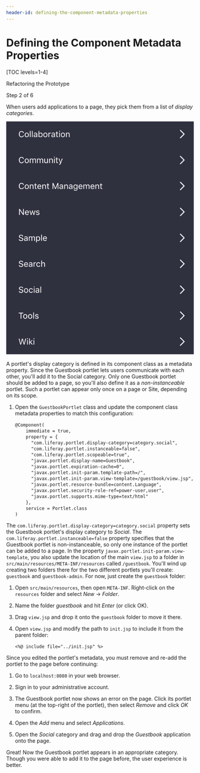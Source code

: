 ```yaml
---
header-id: defining-the-component-metadata-properties
---
```


# Defining the Component Metadata Properties

[TOC levels=1-4]

<div class="learn-path-step row">
    <p id="stepTitle">Refactoring the Prototype</p><p>Step 2 of 6</p>
</div>

When users add applications to a page, they pick them from a list of *display
categories*. 

![Figure 1: Users choose applications from a list of display categories.](../../../images/display-categories.png)

A portlet's display category is defined in its component class as a metadata 
property. Since the Guestbook portlet lets users communicate with each other, 
you'll add it to the Social category. Only one Guestbook portlet should be added 
to a page, so you'll also define it as a *non-instanceable* portlet. Such a 
portlet can appear only once on a page or Site, depending on its scope. 

1.  Open the `GuestbookPortlet` class and update the component class metadata 
    properties to match this configuration: 

        @Component(
            immediate = true,
            property = {
              "com.liferay.portlet.display-category=category.social",
              "com.liferay.portlet.instanceable=false",
              "com.liferay.portlet.scopeable=true",
              "javax.portlet.display-name=Guestbook",
              "javax.portlet.expiration-cache=0",
              "javax.portlet.init-param.template-path=/",
              "javax.portlet.init-param.view-template=/guestbook/view.jsp",
              "javax.portlet.resource-bundle=content.Language",
              "javax.portlet.security-role-ref=power-user,user",
              "javax.portlet.supports.mime-type=text/html"
            },
            service = Portlet.class
        )

The `com.liferay.portlet.display-category=category.social` property sets the 
Guestbook portlet's display category to *Social*. The 
`com.liferay.portlet.instanceable=false` property specifies that the Guestbook 
portlet is non-instanceable, so only one instance of the portlet can be added 
to a page. In the property `javax.portlet.init-param.view-template`, you also 
update the location of the main `view.jsp` to a folder in
`src/main/resources/META-INF/resources` called `/guestbook`. You'll wind up
creating two folders there for the two different portlets you'll create:
`guestbook` and `guestbook-admin`. For now, just create the `guestbook` folder: 

1.  Open `src/main/resources`, then open `META-INF`. Right-click on the
    `resources` folder and select *New* &rarr; *Folder*. 

2.  Name the folder *guestbook* and hit *Enter* (or click OK). 

3.  Drag `view.jsp` and drop it onto the `guestbook` folder to move it there. 

4.  Open `view.jsp` and modify the path to `init.jsp` to include it from the
    parent folder: 

    ```markup
    <%@ include file="../init.jsp" %>
    ```

Since you edited the portlet's metadata, you must remove and re-add the portlet 
to the page before continuing: 

1.  Go to `localhost:8080` in your web browser.

2.  Sign in to your administrative account.

3.  The Guestbook portlet now shows an error on the page. Click its portlet menu 
    (at the top-right of the portlet), then select *Remove* and click *OK* to 
    confirm.

4.  Open the *Add* menu and select *Applications*.

5.  Open the *Social* category and drag and drop the *Guestbook* application
    onto the page.

Great! Now the Guestbook portlet appears in an appropriate category. Though you 
were able to add it to the page before, the user experience is better. 
